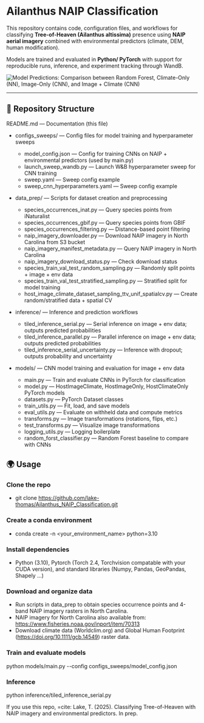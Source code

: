 ﻿# Ailanthus NAIP Classification

This repository contains code, configuration files, and workflows for classifying **Tree-of-Heaven (Ailanthus altissima)** presence using **NAIP aerial imagery** combined with environmental predictors (climate, DEM, human modification).  

Models are trained and evaluated in **Python/ PyTorch** with support for reproducible runs, inference, and experiment tracking through WandB.

![Model Predictions: Comparison between Random Forest, Climate-Only (NN), Image-Only (CNN), and Image + Climate (CNN)](https://github.com/lake-thomas/Ailanthus_NAIP_Classification/tree/main/compare_predictions.png?raw=true)

---

## 📂 Repository Structure

README.md — Documentation (this file)

* configs_sweeps/ — Config files for model training and hyperparameter sweeps
  * model_config.json — Config for training CNNs on NAIP + environmental predictors (used by main.py)
  * launch_sweep_wandb.py — Launch W&B hyperparameter sweep for CNN training
  * sweep.yaml — Sweep config example
  * sweep_cnn_hyperparameters.yaml — Sweep config example

* data_prep/ — Scripts for dataset creation and preprocessing
  * species_occurrences_inat.py — Query species points from iNaturalist
  * species_occurrences_gbif.py — Query species points from GBIF
  * species_occurrences_filtering.py — Distance-based point filtering
  * naip_imagery_downloader.py — Download NAIP imagery in North Carolina from S3 bucket
  * naip_imagery_manifest_metadata.py — Query NAIP imagery in North Carolina
  * naip_imagery_download_status.py — Check download status
  * species_train_val_test_random_sampling.py — Randomly split points + image + env data
  * species_train_val_test_stratified_sampling.py — Stratified split for model training
  * host_image_climate_dataset_sampling_ttv_unif_spatialcv.py — Create random/stratified data + spatial CV

* inference/ — Inference and prediction workflows
  * tiled_inference_serial.py — Serial inference on image + env data; outputs predicted probabilities
  * tiled_inference_parallel.py — Parallel inference on image + env data; outputs predicted probabilities
  * tiled_inference_serial_uncertainty.py — Inference with dropout; outputs probability and uncertainty

* models/ — CNN model training and evaluation for image + env data
  * main.py — Train and evaluate CNNs in PyTorch for classification
  * model.py — HostImageClimate, HostImageOnly, HostClimateOnly PyTorch models
  * datasets.py — PyTorch Dataset classes
  * train_utils.py — Fit, load, and save models
  * eval_utils.py — Evaluate on withheld data and compute metrics
  * transforms.py — Image transformations (rotations, flips, etc.)
  * test_transforms.py — Visualize image transformations
  * logging_utils.py — Logging boilerplate
  * random_forst_classifier.py — Random Forest baseline to compare with CNNs

## 🌍 Usage

### Clone the repo
- git clone https://github.com/lake-thomas/Ailanthus_NAIP_Classification.git

### Create a conda environment
- conda create -n <your_environment_name> python=3.10

### Install dependencies
- Python (3.10), Pytorch (Torch 2.4, Torchvision compatable with your CUDA version), and standard libraries (Numpy, Pandas, GeoPandas, Shapely ...)

### Download and organize data
- Run scripts in data_prep to obtain species occurrence points and 4-band NAIP imagery rasters in North Carolina.
- NAIP imagery for North Carolina also available from: https://www.fisheries.noaa.gov/inport/item/70313
- Download climate data (Worldclim.org) and Global Human Footprint (https://doi.org/10.1111/gcb.14549) raster data.

### Train and evaluate models
python models/main.py --config configs_sweeps/model_config.json

### Inference
python inference/tiled_inference_serial.py 

If you use this repo, =cite:
Lake, T. (2025). Classifying Tree-of-Heaven with NAIP imagery and environmental predictors. In prep.





